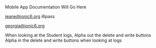 Mobile App Documentation Will Go Here

jeane@ionic6.org
i6pass

georgia@ionic6.org


When looking at the Student logs, Alpha out the delete and write buttons
Alpha in the delete and write buttons when looking at logs

